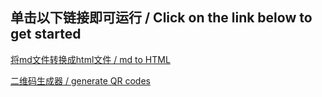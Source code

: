 ## 单击以下链接即可运行 / Click on the link below to get started

[将md文件转换成html文件 / md to HTML](https://corona-233.github.io/main/test/scripts/mdScript.html)

[二维码生成器 / generate QR codes](https://github.com/Corona-233/test/blob/main/scripts/QRCodeGenerator.html)